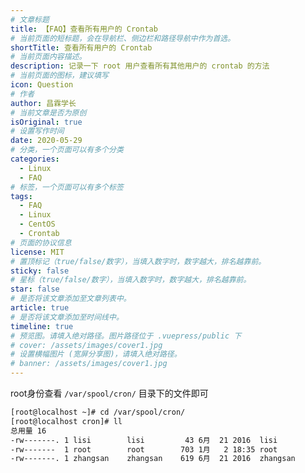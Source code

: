 ```yaml
---
# 文章标题
title: 【FAQ】查看所有用户的 Crontab
# 当前页面的短标题，会在导航栏、侧边栏和路径导航中作为首选。
shortTitle: 查看所有用户的 Crontab
# 当前页面内容描述。
description: 记录一下 root 用户查看所有其他用户的 crontab 的方法
# 当前页面的图标，建议填写
icon: Question
# 作者
author: 昌霖学长
# 当前文章是否为原创
isOriginal: true
# 设置写作时间
date: 2020-05-29
# 分类，一个页面可以有多个分类
categories: 
  - Linux
  - FAQ
# 标签，一个页面可以有多个标签
tags: 
  - FAQ
  - Linux
  - CentOS
  - Crontab
# 页面的协议信息
license: MIT 
# 置顶标记（true/false/数字），当填入数字时，数字越大，排名越靠前。
sticky: false
# 星标（true/false/数字），当填入数字时，数字越大，排名越靠前。
star: false
# 是否将该文章添加至文章列表中。
article: true
# 是否将该文章添加至时间线中。
timeline: true
# 预览图。请填入绝对路径。图片路径位于 .vuepress/public 下
# cover: /assets/images/cover1.jpg
# 设置横幅图片 (宽屏分享图)，请填入绝对路径。
# banner: /assets/images/cover1.jpg
---
```


root身份查看 `/var/spool/cron/` 目录下的文件即可

```bash
[root@localhost ~]# cd /var/spool/cron/
[root@localhost cron]# ll
总用量 16
-rw-------. 1 lisi        lisi         43 6月  21 2016  lisi
-rw-------  1 root        root        703 1月   2 18:35 root
-rw-------. 1 zhangsan    zhangsan    619 6月  21 2016  zhangsan
```
